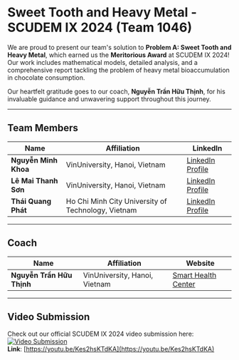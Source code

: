 # Sweet Tooth and Heavy Metal - SCUDEM IX 2024 (Team 1046)

We are proud to present our team's solution to **Problem A: Sweet Tooth and Heavy Metal**, which earned us the **Meritorious Award** at SCUDEM IX 2024! Our work includes mathematical models, detailed analysis, and a comprehensive report tackling the problem of heavy metal bioaccumulation in chocolate consumption.

Our heartfelt gratitude goes to our coach, **Nguyễn Trần Hữu Thịnh**, for his invaluable guidance and unwavering support throughout this journey.

---

## Team Members

| Name                 | Affiliation                                        | LinkedIn                                                         |
| -------------------- | -------------------------------------------------- | ---------------------------------------------------------------- |
| **Nguyễn Minh Khoa** | VinUniversity, Hanoi, Vietnam                      | [LinkedIn Profile](https://www.linkedin.com/in/mkhoaa/)          |
| **Lê Mai Thanh Sơn** | VinUniversity, Hanoi, Vietnam                      | [LinkedIn Profile](https://www.linkedin.com/in/lmtszrl/)         |
| **Thái Quang Phát**  | Ho Chi Minh City University of Technology, Vietnam | [LinkedIn Profile](https://www.linkedin.com/in/thai-quang-phat/) |

---

## Coach

| Name                      | Affiliation                   | Website                                                                         |
| ------------------------- | ----------------------------- | ------------------------------------------------------------------------------- |
| **Nguyễn Trần Hữu Thịnh** | VinUniversity, Hanoi, Vietnam | [Smart Health Center](https://smarthealth.vinuni.edu.vn/nguyen-tran-huu-thinh/) |

---

## Video Submission

Check out our official SCUDEM IX 2024 video submission here:  
[![Video Submission](https://img.youtube.com/vi/Kes2hsKTdKA/0.jpg)](https://youtu.be/Kes2hsKTdKA)  
**Link**: [https://youtu.be/Kes2hsKTdKA](https://youtu.be/Kes2hsKTdKA)
